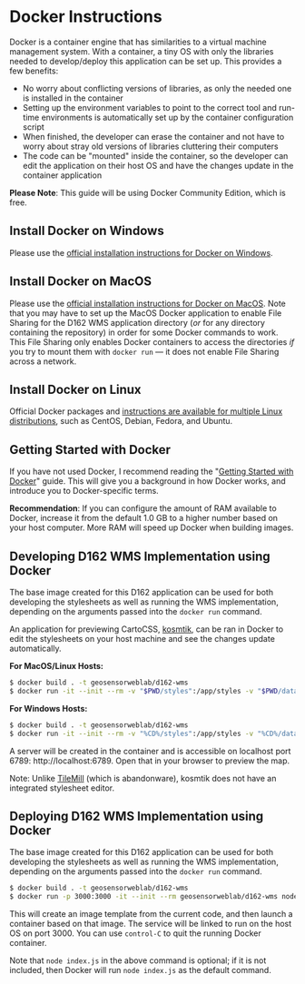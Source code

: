 # Docker Instructions

Docker is a container engine that has similarities to a virtual machine management system. With a container, a tiny OS with only the libraries needed to develop/deploy this application can be set up. This provides a few benefits:

* No worry about conflicting versions of libraries, as only the needed one is installed in the container
* Setting up the environment variables to point to the correct tool and run-time environments is automatically set up by the container configuration script
* When finished, the developer can erase the container and not have to worry about stray old versions of libraries cluttering their computers
* The code can be "mounted" inside the container, so the developer can edit the application on their host OS and have the changes update in the container application

**Please Note**: This guide will be using Docker Community Edition, which is free.

## Install Docker on Windows

Please use the [official installation instructions for Docker on Windows][windows].

[windows]: https://docs.docker.com/docker-for-windows/install/

## Install Docker on MacOS

Please use the [official installation instructions for Docker on MacOS][macos]. Note that you may have to set up the MacOS Docker application to enable File Sharing for the D162 WMS application directory (*or* for any directory containing the repository) in order for some Docker commands to work. This File Sharing only enables Docker containers to access the directories *if* you try to mount them with `docker run` — it does not enable File Sharing across a network.

[macos]: https://docs.docker.com/docker-for-mac/install/

## Install Docker on Linux

Official Docker packages and [instructions are available for multiple Linux distributions][linux], such as CentOS, Debian, Fedora, and Ubuntu.

[linux]: https://docs.docker.com/install/#supported-platforms

## Getting Started with Docker

If you have not used Docker, I recommend reading the "[Getting Started with Docker][getting-started]" guide. This will give you a background in how Docker works, and introduce you to Docker-specific terms.

**Recommendation**: If you can configure the amount of RAM available to Docker, increase it from the default 1.0 GB to a higher number based on your host computer. More RAM will speed up Docker when building images.

[getting-started]: https://docs.docker.com/get-started/

## Developing D162 WMS Implementation using Docker

The base image created for this D162 application can be used for both developing the stylesheets as well as running the WMS implementation, depending on the arguments passed into the `docker run` command.

An application for previewing CartoCSS, [kosmtik][], can be ran in Docker to edit the stylesheets on your host machine and see the changes update automatically.

**For MacOS/Linux Hosts:**

```sh
$ docker build . -t geosensorweblab/d162-wms
$ docker run -it --init --rm -v "$PWD/styles":/app/styles -v "$PWD/data":/app/data -p 6789:6789 geosensorweblab/d162-wms /app/node_modules/.bin/kosmtik serve styles/nedata.mml --host 0.0.0.0
```

**For Windows Hosts:**

```sh
$ docker build . -t geosensorweblab/d162-wms
$ docker run -it --init --rm -v "%CD%/styles":/app/styles -v "%CD%/data":/app/data -p 6789:6789 geosensorweblab/d162-wms /app/node_modules/.bin/kosmtik serve styles/nedata.mml --host 0.0.0.0
```

A server will be created in the container and is accessible on localhost port 6789: http://localhost:6789. Open that in your browser to preview the map.

Note: Unlike [TileMill][] (which is abandonware), kosmtik does not have an integrated stylesheet editor.

[kosmtik]: https://github.com/kosmtik/kosmtik
[TileMill]: https://github.com/tilemill-project/tilemill

## Deploying D162 WMS Implementation using Docker

The base image created for this D162 application can be used for both developing the stylesheets as well as running the WMS implementation, depending on the arguments passed into the `docker run` command.

```sh
$ docker build . -t geosensorweblab/d162-wms
$ docker run -p 3000:3000 -it --init --rm geosensorweblab/d162-wms node index.js
```

This will create an image template from the current code, and then launch a container based on that image. The service will be linked to run on the host OS on port 3000. You can use `control-C` to quit the running Docker container.

Note that `node index.js` in the above command is optional; if it is not included, then Docker will run `node index.js` as the default command.
